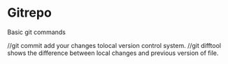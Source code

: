 # Gitrepo
Basic git commands 

//git commit add your changes tolocal version control system.
//git difftool shows the difference between local changes and previous version of file.
